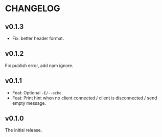 # CHANGELOG

## v0.1.3

- Fix: better header format.

## v0.1.2

Fix publish error, add npm ignore.

## v0.1.1

- Feat: Optional `-E/--echo`.
- Feat: Print hint when no client connected / client is disconnected / send empty message.

## v0.1.0

The initial release.
